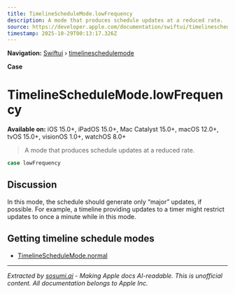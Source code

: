 ```yaml
---
title: TimelineScheduleMode.lowFrequency
description: A mode that produces schedule updates at a reduced rate.
source: https://developer.apple.com/documentation/swiftui/timelineschedulemode/lowfrequency
timestamp: 2025-10-29T00:13:17.326Z
---
```


**Navigation:** [Swiftui](/documentation/swiftui) › [timelineschedulemode](/documentation/swiftui/timelineschedulemode)

**Case**

# TimelineScheduleMode.lowFrequency

**Available on:** iOS 15.0+, iPadOS 15.0+, Mac Catalyst 15.0+, macOS 12.0+, tvOS 15.0+, visionOS 1.0+, watchOS 8.0+

> A mode that produces schedule updates at a reduced rate.

```swift
case lowFrequency
```

## Discussion

In this mode, the schedule should generate only “major” updates, if possible. For example, a timeline providing updates to a timer might restrict updates to once a minute while in this mode.

## Getting timeline schedule modes

- [TimelineScheduleMode.normal](/documentation/swiftui/timelineschedulemode/normal)

---

*Extracted by [sosumi.ai](https://sosumi.ai) - Making Apple docs AI-readable.*
*This is unofficial content. All documentation belongs to Apple Inc.*
